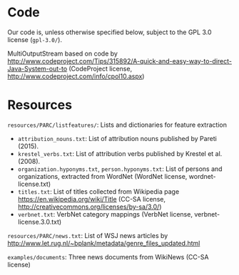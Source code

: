 
Code
====

Our code is, unless otherwise specified below, subject to the GPL 3.0 license (`gpl-3.0/`).

MultiOutputStream based on code by
http://www.codeproject.com/Tips/315892/A-quick-and-easy-way-to-direct-Java-System-out-to
(CodeProject license, http://www.codeproject.com/info/cpol10.aspx)


Resources
=========

`resources/PARC/listfeatures/`: Lists and dictionaries for feature extraction

* `attribution_nouns.txt`: List of attribution nouns published by Pareti (2015).
* `krestel_verbs.txt`: List of attribution verbs published by Krestel et al. (2008).
* `organization.hyponyms.txt`, `person.hyponyms.txt`: List of persons and organizations, extracted from WordNet (WordNet license, wordnet-license.txt)
* `titles.txt`: List of titles collected from Wikipedia page https://en.wikipedia.org/wiki/Title (CC-SA license, http://creativecommons.org/licenses/by-sa/3.0/)
* `verbnet.txt`: VerbNet category mappings (VerbNet license, verbnet-license.3.0.txt)

`resources/PARC/news.txt`: List of WSJ news articles by http://www.let.rug.nl/~bplank/metadata/genre_files_updated.html

`examples/documents`: Three news documents from WikiNews (CC-SA license)